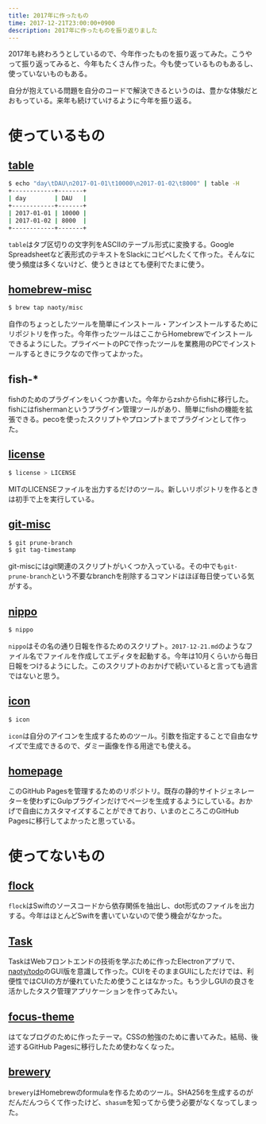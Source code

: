 ```yaml
---
title: 2017年に作ったもの
time: 2017-12-21T23:00:00+0900
description: 2017年に作ったものを振り返りました
---
```

2017年も終わろうとしているので、今年作ったものを振り返ってみた。こうやって振り返ってみると、今年もたくさん作った。今も使っているものもあるし、使っていないものもある。

自分が抱えている問題を自分のコードで解決できるというのは、豊かな体験だとおもっている。来年も続けていけるように今年を振り返る。

# 使っているもの

## [table](https://github.com/naoty/table)

```bash
$ echo "day\tDAU\n2017-01-01\t10000\n2017-01-02\t8000" | table -H
+------------+-------+
| day        | DAU   |
+------------+-------+
| 2017-01-01 | 10000 |
| 2017-01-02 | 8000  |
+------------+-------+
```

`table`はタブ区切りの文字列をASCIIのテーブル形式に変換する。Google Spreadsheetなど表形式のテキストをSlackにコピペしたくて作った。そんなに使う頻度は多くないけど、使うときはとても便利でたまに使う。

## [homebrew-misc](https://github.com/naoty/homebrew-misc)

```bash
$ brew tap naoty/misc
```

自作のちょっとしたツールを簡単にインストール・アンインストールするためにリポジトリを作った。今年作ったツールはここからHomebrewでインストールできるようにした。プライベートのPCで作ったツールを業務用のPCでインストールするときにラクなので作ってよかった。

## fish-*
fishのためのプラグインをいくつか書いた。今年からzshからfishに移行した。fishにはfishermanというプラグイン管理ツールがあり、簡単にfishの機能を拡張できる。pecoを使ったスクリプトやプロンプトまでプラグインとして作った。

## [license](https://github.com/naoty/license)

```bash
$ license > LICENSE
```

MITのLICENSEファイルを出力するだけのツール。新しいリポジトリを作るときは初手で上を実行している。

## [git-misc](https://github.com/naoty/git-misc)

```bash
$ git prune-branch
$ git tag-timestamp
```

git-miscにはgit関連のスクリプトがいくつか入っている。その中でも`git-prune-branch`という不要なbranchを削除するコマンドはほぼ毎日使っている気がする。

## [nippo](https://github.com/naoty/nippo)

```bash
$ nippo
```

`nippo`はその名の通り日報を作るためのスクリプト。`2017-12-21.md`のようなファイル名でファイルを作成してエディタを起動する。今年は10月くらいから毎日日報をつけるようにした。このスクリプトのおかげで続いていると言っても過言ではないと思う。

## [icon](https://github.com/naoty/icon)

```bash
$ icon
```

`icon`は自分のアイコンを生成するためのツール。引数を指定することで自由なサイズで生成できるので、ダミー画像を作る用途でも使える。

## [homepage](https://github.com/naoty/homepage)
このGitHub Pagesを管理するためのリポジトリ。既存の静的サイトジェネレーターを使わずにGulpプラグインだけでページを生成するようにしている。おかげで自由にカスタマイズすることができており、いまのところこのGitHub Pagesに移行してよかったと思っている。

# 使ってないもの

## [flock](https://github.com/naoty/flock)
`flock`はSwiftのソースコードから依存関係を抽出し、dot形式のファイルを出力する。今年はほとんどSwiftを書いていないので使う機会がなかった。

## [Task](https://github.com/naoty/Task)
TaskはWebフロントエンドの技術を学ぶために作ったElectronアプリで、[naoty/todo](https://github.com/naoty/todo)のGUI版を意識して作った。CUIをそのままGUIにしただけでは、利便性ではCUIの方が優れていたため使うことはなかった。もう少しGUIの良さを活かしたタスク管理アプリケーションを作ってみたい。

## [focus-theme](https://github.com/naoty/focus-theme)
はてなブログのために作ったテーマ。CSSの勉強のために書いてみた。結局、後述するGitHub Pagesに移行したため使わなくなった。

## [brewery](https://github.com/naoty/brewery)
`brewery`はHomebrewのformulaを作るためのツール。SHA256を生成するのがだんだんつらくて作ったけど、`shasum`を知ってから使う必要がなくなってしまった。
